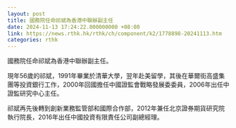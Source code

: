 ```yaml
---
layout: post
title: 國務院任命祁斌為香港中聯辦副主任
date: 2024-11-13 17:24:22.000000000 +08:00
link: https://news.rthk.hk/rthk/ch/component/k2/1778898-20241113.htm
categories: rthk
---
```


國務院任命祁斌為香港中聯辦副主任。

現年56歲的祁斌，1991年畢業於清華大學，翌年赴美留學，其後在華爾街高盛集團等投資銀行工作，2000年回國擔任中國證監會戰略發展委委員，2006年出任中證監研究中心主任。

祁斌再先後轉到創新業務監管部和國際合作部，2012年兼任北京證券期貨研究院執行院長，2016年出任中國投資有限責任公司副總經理。
